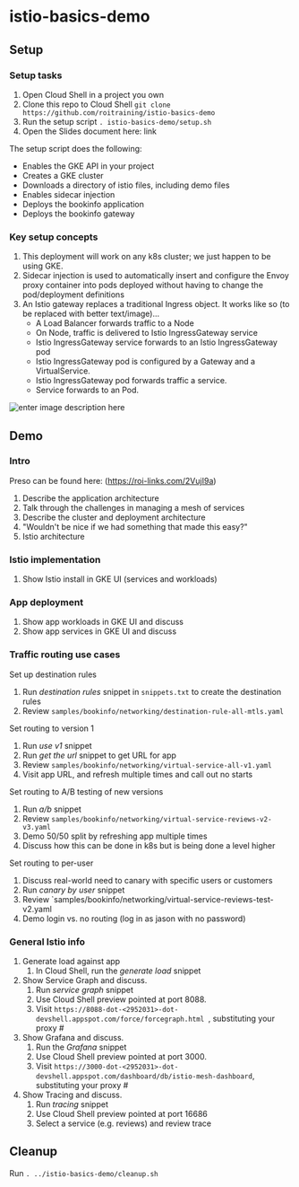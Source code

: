 # istio-basics-demo

## Setup

### Setup tasks
1. Open Cloud Shell in a project you own
2. Clone this repo to Cloud Shell `git clone https://github.com/roitraining/istio-basics-demo`
3. Run the setup script `. istio-basics-demo/setup.sh`
4. Open the Slides document here: link

The setup script does the following:
* Enables the GKE API in your project
* Creates a GKE cluster
* Downloads a directory of istio files, including demo files
* Enables sidecar injection
* Deploys the bookinfo application
* Deploys the bookinfo gateway

### Key setup concepts
1. This deployment will work on any k8s cluster; we just happen to be using GKE.
1. Sidecar injection is used to automatically insert and configure the Envoy proxy container into pods deployed without having to change the pod/deployment definitions
1. An Istio gateway replaces a traditional Ingress object. It works like so (to be replaced with better text/image)...
    * A Load Balancer forwards traffic to a Node
    * On Node, traffic is delivered to Istio IngressGateway service 
    * Istio IngressGateway service forwards to an Istio IngressGateway pod
    * Istio IngressGateway pod is configured by a Gateway and a VirtualService.
    * Istio IngressGateway pod forwards traffic a service.
    * Service forwards to an Pod.

![enter image description here](https://blog.jayway.com/wp-content/uploads/2018/10/istio-networking.png)

## Demo

### Intro
Preso can be found here: (https://roi-links.com/2VujI9a)
1. Describe the application architecture
1. Talk through the challenges in managing a mesh of services
1. Describe the cluster and deployment architecture
1. "Wouldn't be nice if we had something that made this easy?"
1. Istio architecture

### Istio implementation
1. Show Istio install in GKE UI (services and workloads)

### App deployment
1. Show app workloads in GKE UI and discuss
1. Show app services in GKE UI and discuss

### Traffic routing use cases
Set up destination rules
1. Run *destination rules* snippet in `snippets.txt` to create the destination rules
2. Review `samples/bookinfo/networking/destination-rule-all-mtls.yaml`

Set routing to version 1
1. Run *use v1* snippet
2. Run *get the url* snippet to get URL for app
3. Review `samples/bookinfo/networking/virtual-service-all-v1.yaml`
4. Visit app URL, and refresh multiple times and call out no starts

Set routing to A/B testing of new versions
1. Run *a/b* snippet
2. Review `samples/bookinfo/networking/virtual-service-reviews-v2-v3.yaml`
3. Demo 50/50 split by refreshing app multiple times
4. Discuss how this can be done in k8s but is being done a level higher

Set routing to per-user
1. Discuss real-world need to canary with specific users or customers
2. Run *canary by user* snippet
3. Review `samples/bookinfo/networking/virtual-service-reviews-test-v2.yaml
4. Demo login vs. no routing (log in as jason with no password)

### General Istio info
1. Generate load against app
    1. In Cloud Shell, run the *generate load* snippet
1. Show Service Graph and discuss. 
    1. Run *service graph* snippet
    1. Use Cloud Shell preview pointed at port 8088. 
    1. Visit `https://8088-dot-<2952031>-dot-devshell.appspot.com/force/forcegraph.html `, substituting your proxy #
1. Show Grafana and discuss. 
    1. Run the *Grafana* snippet
    1. Use Cloud Shell preview pointed at port 3000. 
    1. Visit `https://3000-dot-<2952031>-dot-devshell.appspot.com/dashboard/db/istio-mesh-dashboard`, substituting your proxy #
1. Show Tracing and discuss. 
    1. Run *tracing* snippet
    1. Use Cloud Shell preview pointed at port 16686
    1. Select a service (e.g. reviews) and review trace

## Cleanup
Run `. ../istio-basics-demo/cleanup.sh`